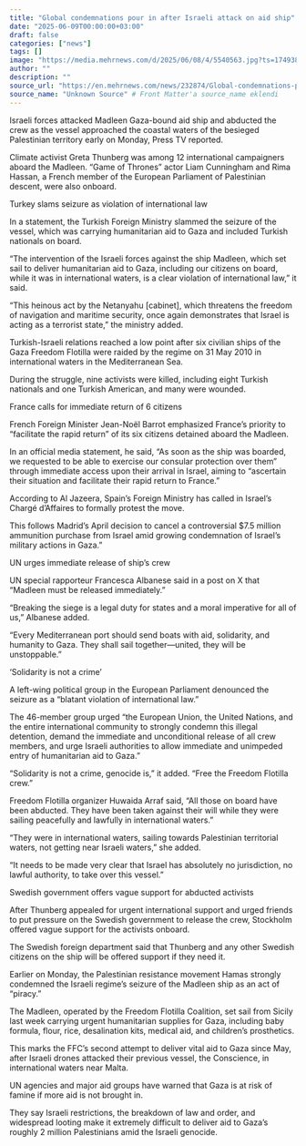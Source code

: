 ```yaml
---
title: "Global condemnations pour in after Israeli attack on aid ship"
date: "2025-06-09T00:00:00+03:00"
draft: false
categories: ["news"]
tags: []
image: "https://media.mehrnews.com/d/2025/06/08/4/5540563.jpg?ts=1749385942726"
author: ""
description: ""
source_url: "https://en.mehrnews.com/news/232874/Global-condemnations-pour-in-after-Israeli-attack-on-aid-ship"
source_name: "Unknown Source" # Front Matter'a source_name eklendi
---
```

Israeli forces attacked Madleen Gaza-bound aid ship and abducted the crew as the vessel approached the coastal waters of the besieged Palestinian territory early on Monday, Press TV reported.

Climate activist Greta Thunberg was among 12 international campaigners aboard the Madleen. “Game of Thrones” actor Liam Cunningham and Rima Hassan, a French member of the European Parliament of Palestinian descent, were also onboard.

Turkey slams seizure as violation of international law

In a statement, the Turkish Foreign Ministry slammed the seizure of the vessel, which was carrying humanitarian aid to Gaza and included Turkish nationals on board.

“The intervention of the Israeli forces against the ship Madleen, which set sail to deliver humanitarian aid to Gaza, including our citizens on board, while it was in international waters, is a clear violation of international law,” it said.

“This heinous act by the Netanyahu [cabinet], which threatens the freedom of navigation and maritime security, once again demonstrates that Israel is acting as a terrorist state,” the ministry added.

Turkish-Israeli relations reached a low point after six civilian ships of the Gaza Freedom Flotilla were raided by the regime on 31 May 2010 in international waters in the Mediterranean Sea. 

During the struggle, nine activists were killed, including eight Turkish nationals and one Turkish American, and many were wounded. 

France calls for immediate return of 6 citizens

French Foreign Minister Jean-Noël Barrot emphasized France’s priority to “facilitate the rapid return” of its six citizens detained aboard the Madleen.

In an official media statement, he said, “As soon as the ship was boarded, we requested to be able to exercise our consular protection over them” through immediate access upon their arrival in Israel, aiming to “ascertain their situation and facilitate their rapid return to France.”

According to Al Jazeera, Spain’s Foreign Ministry has called in Israel’s Chargé d’Affaires to formally protest the move.

This follows Madrid’s April decision to cancel a controversial $7.5 million ammunition purchase from Israel amid growing condemnation of Israel’s military actions in Gaza.”

UN urges immediate release of ship’s crew

UN special rapporteur Francesca Albanese said in a post on X that “Madleen must be released immediately.”

“Breaking the siege is a legal duty for states and a moral imperative for all of us,” Albanese added.

“Every Mediterranean port should send boats with aid, solidarity, and humanity to Gaza. They shall sail together—united, they will be unstoppable.”

‘Solidarity is not a crime’

A left-wing political group in the European Parliament denounced the seizure as a “blatant violation of international law.”

The 46-member group urged “the European Union, the United Nations, and the entire international community to strongly condemn this illegal detention, demand the immediate and unconditional release of all crew members, and urge Israeli authorities to allow immediate and unimpeded entry of humanitarian aid to Gaza.”

“Solidarity is not a crime, genocide is,” it added. “Free the Freedom Flotilla crew.”

Freedom Flotilla organizer Huwaida Arraf said, “All those on board have been abducted. They have been taken against their will while they were sailing peacefully and lawfully in international waters.”

“They were in international waters, sailing towards Palestinian territorial waters, not getting near Israeli waters,” she added.

“It needs to be made very clear that Israel has absolutely no jurisdiction, no lawful authority, to take over this vessel.”

Swedish government offers vague support for abducted activists

After Thunberg appealed for urgent international support and urged friends to put pressure on the Swedish government to release the crew, Stockholm offered vague support for the activists onboard.

The Swedish foreign department said that Thunberg and any other Swedish citizens on the ship will be offered support if they need it.

Earlier on Monday, the Palestinian resistance movement Hamas strongly condemned the Israeli regime’s seizure of the Madleen ship as an act of “piracy.”

The Madleen, operated by the Freedom Flotilla Coalition, set sail from Sicily last week carrying urgent humanitarian supplies for Gaza, including baby formula, flour, rice, desalination kits, medical aid, and children’s prosthetics.

This marks the FFC’s second attempt to deliver vital aid to Gaza since May, after Israeli drones attacked their previous vessel, the Conscience, in international waters near Malta.

UN agencies and major aid groups have warned that Gaza is at risk of famine if more aid is not brought in.

They say Israeli restrictions, the breakdown of law and order, and widespread looting make it extremely difficult to deliver aid to Gaza’s roughly 2 million Palestinians amid the Israeli genocide.